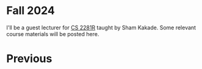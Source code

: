 Fall 2024
======

I'll be a guest lecturer for [CS 2281R](https://shamulent.github.io/CS_2281_2024.html) taught by Sham Kakade.  Some relevant course materials will be posted here.

Previous
======